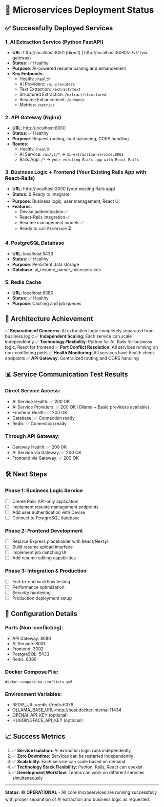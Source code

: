 # 🚀 Microservices Deployment Status

## ✅ Successfully Deployed Services

### 1. **AI Extraction Service** (Python FastAPI)
- **URL**: http://localhost:8001 (direct) | http://localhost:8080/ai/v1/ (via gateway)
- **Status**: ✅ Healthy
- **Purpose**: AI-powered resume parsing and enhancement
- **Key Endpoints**:
  - Health: `/health`
  - AI Providers: `/ai-providers` 
  - Text Extraction: `/extract/text`
  - Structured Extraction: `/extract/structured`
  - Resume Enhancement: `/enhance`
  - Metrics: `/metrics`

### 2. **API Gateway** (Nginx)
- **URL**: http://localhost:8080
- **Status**: ✅ Healthy
- **Purpose**: Request routing, load balancing, CORS handling
- **Routes**:
  - Health: `/health`
  - AI Service: `/ai/v1/*` → `ai-extraction-service:8001`
  - Rails App: `/*` → `your existing Rails app with React-Rails`

### 3. **Business Logic + Frontend** (Your Existing Rails App with React-Rails)
- **URL**: http://localhost:3000 (your existing Rails app)
- **Status**: ⏳ Ready to integrate
- **Purpose**: Business logic, user management, React UI
- **Features**: 
  - Devise authentication ✅
  - React-Rails integration ✅  
  - Resume management models ✅
  - Ready to call AI service ⏳

### 4. **PostgreSQL Database**
- **URL**: localhost:5433
- **Status**: ✅ Healthy
- **Purpose**: Persistent data storage
- **Database**: ai_resume_parser_microservices

### 5. **Redis Cache**
- **URL**: localhost:6380
- **Status**: ✅ Healthy
- **Purpose**: Caching and job queues

## 🎯 Architecture Achievement

✅ **Separation of Concerns**: AI extraction logic completely separated from business logic
✅ **Independent Scaling**: Each service can scale independently
✅ **Technology Flexibility**: Python for AI, Rails for business logic, React for frontend
✅ **Port Conflict Resolution**: All services running on non-conflicting ports
✅ **Health Monitoring**: All services have health check endpoints
✅ **API Gateway**: Centralized routing and CORS handling

## 📊 Service Communication Test Results

### Direct Service Access:
- AI Service Health: ✅ 200 OK
- AI Service Providers: ✅ 200 OK (Ollama + Basic providers available)
- Frontend Health: ✅ 200 OK
- Database: ✅ Connection ready
- Redis: ✅ Connection ready

### Through API Gateway:
- Gateway Health: ✅ 200 OK
- AI Service via Gateway: ✅ 200 OK
- Frontend via Gateway: ✅ 200 OK

## 🛠️ Next Steps

### Phase 1: Business Logic Service
- [ ] Create Rails API-only application
- [ ] Implement resume management endpoints
- [ ] Add user authentication with Devise
- [ ] Connect to PostgreSQL database

### Phase 2: Frontend Development
- [ ] Replace Express placeholder with React/Next.js
- [ ] Build resume upload interface
- [ ] Implement job matching UI
- [ ] Add resume editing capabilities

### Phase 3: Integration & Production
- [ ] End-to-end workflow testing
- [ ] Performance optimization
- [ ] Security hardening
- [ ] Production deployment setup

## 🔧 Configuration Details

### Ports (Non-conflicting):
- API Gateway: 8080
- AI Service: 8001
- Frontend: 3002
- PostgreSQL: 5433
- Redis: 6380

### Docker Compose File:
`docker-compose-no-conflicts.yml`

### Environment Variables:
- REDIS_URL=redis://redis:6379
- OLLAMA_BASE_URL=http://host.docker.internal:11434
- OPENAI_API_KEY (optional)
- HUGGINGFACE_API_KEY (optional)

## 📈 Success Metrics

1. ✅ **Service Isolation**: AI extraction logic runs independently
2. ✅ **Zero Downtime**: Services can be restarted independently
3. ✅ **Scalability**: Each service can scale based on demand
4. ✅ **Technology Stack Flexibility**: Python, Rails, React can coexist
5. ✅ **Development Workflow**: Teams can work on different services simultaneously

---

**Status**: 🟢 **OPERATIONAL** - All core microservices are running successfully with proper separation of AI extraction and business logic as requested.